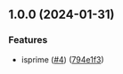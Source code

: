 ## 1.0.0 (2024-01-31)


### Features

* isprime ([#4](https://github.com/Tom-abc/npmtest/issues/4)) ([794e1f3](https://github.com/Tom-abc/npmtest/commit/794e1f3fe301e924feeb44ce791775956db21c33))
